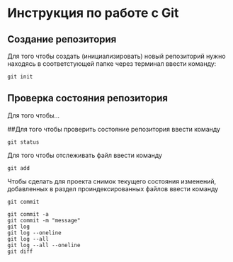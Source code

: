 # **Инструкция по работе с Git**

## Создание репозитория

Для того чтобы создать (инициализировать) новый репозиторий нужно находясь в соответстующей папке через терминал ввести команду:

    git init

## Проверка состояния репозитория

Для того чтобы...

##Для того чтобы проверить состояние репозитория ввести команду

    git status

Для того чтобы отслеживать файл ввести команду

    git add
    
 Чтобы сделать для проекта снимок текущего состояния изменений, добавленных в раздел проиндексированных файлов ввести команду

    git commit

    git commit -a
    git commit -m "message"
    git log
    git log --oneline
    git log --all
    git log --all --oneline
    git diff